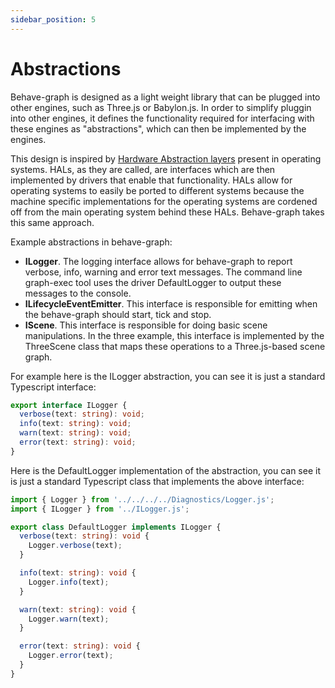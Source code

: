 ```yaml
---
sidebar_position: 5
---
```


# Abstractions

Behave-graph is designed as a light weight library that can be plugged into other engines, such as Three.js or Babylon.js.  In order to simplify pluggin into other engines, it defines the functionality required for interfacing with these engines as "abstractions", which can then be implemented by the engines.

This design is inspired by [Hardware Abstraction layers](https://en.wikipedia.org/wiki/Hardware_abstraction) present in operating systems.  HALs, as they are called, are interfaces which are then implemented by drivers that enable that functionality. HALs allow for operating systems to easily be ported to different systems because the machine specific implementations for the operating systems are cordened off from the main operating system behind these HALs.  Behave-graph takes this same approach.

Example abstractions in behave-graph:

* **ILogger**.  The logging interface allows for behave-graph to report verbose, info, warning and error text messages.  The command line graph-exec tool uses the driver DefaultLogger to output these messages to the console.
* **ILifecycleEventEmitter**.  This interface is responsible for emitting when the behave-graph should start, tick and stop.
* **IScene**.  This interface is responsible for doing basic scene manipulations.  In the three example, this interface is implemented by the ThreeScene class that maps these operations to a Three.js-based scene graph.

For example here is the ILogger abstraction, you can see it is just a standard Typescript interface:

```ts
export interface ILogger {
  verbose(text: string): void;
  info(text: string): void;
  warn(text: string): void;
  error(text: string): void;
}
```

Here is the DefaultLogger implementation of the abstraction, you can see it is just a standard Typescript class that implements the above interface:

```ts
import { Logger } from '../../../../Diagnostics/Logger.js';
import { ILogger } from '../ILogger.js';

export class DefaultLogger implements ILogger {
  verbose(text: string): void {
    Logger.verbose(text);
  }

  info(text: string): void {
    Logger.info(text);
  }

  warn(text: string): void {
    Logger.warn(text);
  }

  error(text: string): void {
    Logger.error(text);
  }
}
```